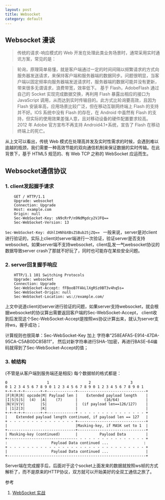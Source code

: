 ```yaml
---
layout: post
title: Websocket
category: default
---
```



## Websocket 漫谈
	
> 传统的请求-响应模式的 Web 开发在处理此类业务场景时，通常采用实时通讯方案，常见的是：

>    轮询，原理简单易懂，就是客户端通过一定的时间间隔以频繁请求的方式向服务器发送请求，来保持客户端和服务器端的数据同步。问题很明显，当客户端以固定频率向服务器端发送请求时，服务器端的数据可能并没有更新，带来很多无谓请求，浪费带宽，效率低下。
>    基于 Flash，AdobeFlash 通过自己的 Socket 实现完成数据交换，再利用 Flash 暴露出相应的接口为 JavaScript 调用，从而达到实时传输目的。此方式比轮询要高效，且因为 Flash 安装率高，应用场景比较广泛，但在移动互联网终端上 Flash 的支持并不好。IOS 系统中没有 Flash 的存在，在 Android 中虽然有 Flash 的支持，但实际的使用效果差强人意，且对移动设备的硬件配置要求较高。2012 年 Adobe 官方宣布不再支持 Android4.1+系统，宣告了 Flash 在移动终端上的死亡。

从上文可以看出，传统 Web 模式在处理高并发及实时性需求的时候，会遇到难以逾越的瓶颈，我们需要一种高效节能的双向通信机制来保证数据的实时传输。在此背景下，基于 HTML5 规范的、有 Web TCP 之称的 WebSocket 应运而生。

## Websocket通信协议

### 1. client发起握手请求

```
	GET / HTTP/1.1
	Upgrade: websocket
	Connection: Upgrade
	Host: example.com
	Origin: null
	Sec-WebSocket-Key: sN9cRrP/n9NdMgdcy2VJFQ==
	Sec-WebSocket-Version: 13
```

`Sec-WebSocket-Key: dGhlIHNhbXBsZSBub25jZQ== ` 一般来说，server是对client进行验证的，实际上client对server端进行一次验证，验证server是否支持websocket。如果server端不支持websocket，client乱发一气websocket协议的数据导致server crash了那就不好玩了，同时也可能存在某些安全问题。

### 2. server回复握手响应

```
	HTTP/1.1 101 Switching Protocols
	Upgrade: websocket
	Connection: Upgrade
	Sec-WebSocket-Accept: fFBooB7FAkLlXgRSz0BT3v4hq5s=
	Sec-WebSocket-Origin: null
	Sec-WebSocket-Location: ws://example.com/
```

上文中说道client对server进行验证的问题，如果server支持websocket，就会根据websocket的协议算出需要返回客户端的Sec-WebSocket-Accept， client收到后发现这个Sec-WebSocket-Accept是按照ws协议计算出来，就认为server支持ws，握手成功；

计算规则也很简单：Sec-WebSocket-Key 加上 字符串“258EAFA5-E914-47DA-95CA-C5AB0DC85B11”， 然后对新字符串进行SHA-1加密，再进行BASE-64编码就得到了Sec-WebSocket-Accept的值；


### 3. 帧结构

(不管是从客户端到服务端还是相反) 每个数据帧的格式都是：

```
0                  1                  2                  3
0 1 2 3 4 5 6 7 8 9 0 1 2 3 4 5 6 7 8 9 0 1 2 3 4 5 6 7 8 9 0 1
+-+-+-+-+-------+-+-------------+-------------------------------+
|F|R|R|R| opcode|M| Payload len |    Extended payload length    |
|I|S|S|S|  (4)  |A|    (7)      |            (16/64)            |
|N|V|V|V|       |S|             |  (if payload len==126/127)    |
| |1|2|3|       |K|             |                               |
+-+-+-+-+-------+-+-------------+ - - - - - - - - - - - - - - - +
|    Extended payload length continued, if payload len == 127   |
+ - - - - - - - - - - - - - - - +-------------------------------+
|                               |Masking-key, if MASK set to 1  |
+-------------------------------+-------------------------------+
| Masking-key (continued)       |          Payload Data         |
+-------------------------------- - - - - - - - - - - - - - - - +
:                    Payload Data continued ...                :
+ - - - - - - - - - - - - - - - - - - - - - - - - - - - - - - - +
|                    Payload Data continued ...                 |
+---------------------------------------------------------------+
```

Server端在完成握手后，后面对于这个socket上面发来的数据就按照ws帧的方式解析了，而不是原来的HTTP协议，双方就可以开始美好的全双工通信之旅了。


参考  
1. [WebSocket 实战](http://www.ibm.com/developerworks/cn/java/j-lo-WebSocket/index.html)


